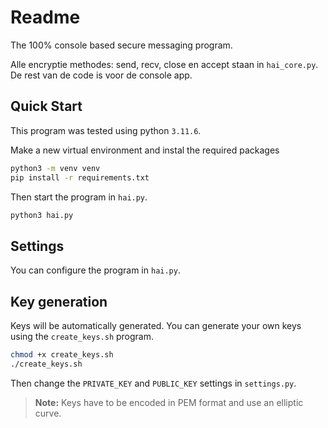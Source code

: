 # Readme

The 100% console based secure messaging program.

Alle encryptie methodes: send, recv, close en accept staan in `hai_core.py`.
De rest van de code is voor de console app.

## Quick Start

This program was tested using python `3.11.6`.

Make a new virtual environment and instal the required packages
```bash
python3 -m venv venv
pip install -r requirements.txt
```

Then start the program in `hai.py`.
```bash
python3 hai.py
```

## Settings

You can configure the program in `hai.py`.

## Key generation

Keys will be automatically generated. You can generate your own keys using
the `create_keys.sh` program.
```bash
chmod +x create_keys.sh
./create_keys.sh
```

Then change the `PRIVATE_KEY` and `PUBLIC_KEY` settings in `settings.py`.

> **Note:**
> Keys have to be encoded in PEM format and use an elliptic curve.